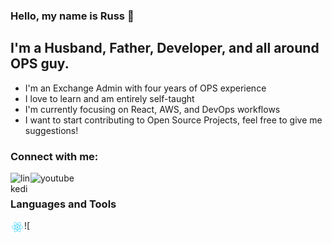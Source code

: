 ### Hello, my name is Russ :wave:

## I'm a Husband, Father, Developer, and all around OPS guy.
- I'm an Exchange Admin with four years of OPS experience
- I love to learn and am entirely self-taught
- I'm currently focusing on React, AWS, and DevOps workflows
- I want to start contributing to Open Source Projects, feel free to give me suggestions!

### Connect with me:


<img align="left" alt="linkedin" height="32" width="32" scr="https://cdn.jsdelivr.net/npm/simple-icons@v5/icons/linkedin.svg">
<img align="left" alt="youtube" src="https://unpklg.com/simple-icons@v5/icons/youtube.svg" />

<br />

### Languages and Tools

![<img align="left" alt="medium" width="22px" src="https://raw.githubusercontent.com/github/explore/80688e429a7d4ef2fca1e82350fe8e3517d3494d/topics/react/react.png?sanitize=true">
<br />
<br />

[LinkedIn]:  https://www.linkedin.com/in/russ-carroll-20a53719a
